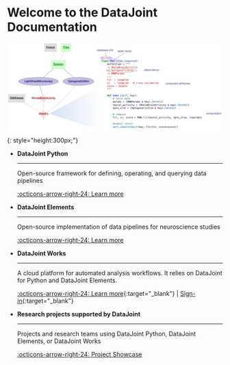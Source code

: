 # Welcome to the DataJoint Documentation

![pipeline](https://raw.githubusercontent.com/datajoint/datajoint-python/master/images/pipeline.png){: style="height:300px;"}

<div class="grid cards" markdown>

-   **DataJoint Python**

     ---

     Open-source framework for defining, operating, and querying data pipelines

     [:octicons-arrow-right-24: Learn more](./core/datajoint-python/)
    
-   **DataJoint Elements**

     ---

     Open-source implementation of data pipelines for neuroscience studies

     [:octicons-arrow-right-24: Learn more](./elements/)

-   **DataJoint Works**

     ---

     A cloud platform for automated analysis workflows. It relies on DataJoint for 
     Python and DataJoint Elements.

     [:octicons-arrow-right-24: Learn
     more](https://datajoint.com/works){:target="_blank"} | [Sign-in](https://works.datajoint.com){:target="_blank"}

-   **Research projects supported by DataJoint**

     ---

     Projects and research teams using DataJoint Python, DataJoint Elements, or 
     DataJoint Works

     [:octicons-arrow-right-24: Project Showcase](projects/index.md)

</div>
